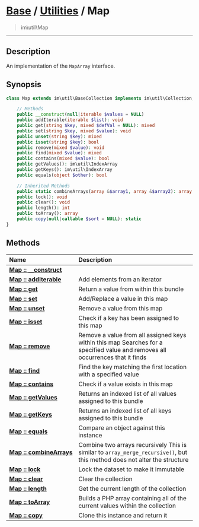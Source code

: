 # [Base](base.md) / [Utilities](util.md) / Map
 > im\util\Map
____

## Description
An implementation of the `MapArray` interface.

## Synopsis
```php
class Map extends im\util\BaseCollection implements im\util\Collection, Traversable, IteratorAggregate, im\util\MapArray {

    // Methods
    public __construct(null|iterable $values = NULL)
    public addIterable(iterable $list): void
    public get(string $key, mixed $defVal = NULL): mixed
    public set(string $key, mixed $value): void
    public unset(string $key): mixed
    public isset(string $key): bool
    public remove(mixed $value): void
    public find(mixed $value): mixed
    public contains(mixed $value): bool
    public getValues(): im\util\IndexArray
    public getKeys(): im\util\IndexArray
    public equals(object $other): bool

    // Inherited Methods
    public static combineArrays(array &$array1, array &$array2): array
    public lock(): void
    public clear(): void
    public length(): int
    public toArray(): array
    public copy(null|callable $sort = NULL): static
}
```

## Methods
| Name | Description |
| :--- | :---------- |
| [__Map&nbsp;::&nbsp;\_\_construct__](util-Map-__construct.md) |  |
| [__Map&nbsp;::&nbsp;addIterable__](util-Map-addIterable.md) | Add elements from an iterator |
| [__Map&nbsp;::&nbsp;get__](util-Map-get.md) | Return a value from within this bundle |
| [__Map&nbsp;::&nbsp;set__](util-Map-set.md) | Add/Replace a value in this map |
| [__Map&nbsp;::&nbsp;unset__](util-Map-unset.md) | Remove a value from this map |
| [__Map&nbsp;::&nbsp;isset__](util-Map-isset.md) | Check if a key has been assigned to this map |
| [__Map&nbsp;::&nbsp;remove__](util-Map-remove.md) | Remove a value from all assigned keys within this map  Searches for a specified value and removes all occurrences that it finds |
| [__Map&nbsp;::&nbsp;find__](util-Map-find.md) | Find the key matching the first location with a specified value |
| [__Map&nbsp;::&nbsp;contains__](util-Map-contains.md) | Check if a value exists in this map |
| [__Map&nbsp;::&nbsp;getValues__](util-Map-getValues.md) | Returns an indexed list of all values assigned to this bundle |
| [__Map&nbsp;::&nbsp;getKeys__](util-Map-getKeys.md) | Returns an indexed list of all keys assigned to this bundle |
| [__Map&nbsp;::&nbsp;equals__](util-Map-equals.md) | Compare an object against this instance |
| [__Map&nbsp;::&nbsp;combineArrays__](util-Map-combineArrays.md) | Combine two arrays recursively  This is similar to `array_merge_recursive()`, but this method does not alter the structure |
| [__Map&nbsp;::&nbsp;lock__](util-Map-lock.md) | Lock the dataset to make it immutable |
| [__Map&nbsp;::&nbsp;clear__](util-Map-clear.md) | Clear the collection |
| [__Map&nbsp;::&nbsp;length__](util-Map-length.md) | Get the current length of the collection |
| [__Map&nbsp;::&nbsp;toArray__](util-Map-toArray.md) | Builds a PHP array containing all of the current values within the collection |
| [__Map&nbsp;::&nbsp;copy__](util-Map-copy.md) | Clone this instance and return it |
